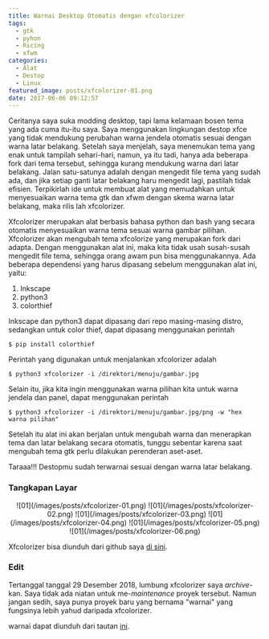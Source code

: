```yaml
---
title: Warnai Desktop Otomatis dengan xfcolorizer
tags:
  - gtk
  - pyhon
  - Ricing
  - xfwm
categories:
  - Alat
  - Destop
  - Linux
featured_image: posts/xfcolorizer-01.png
date: 2017-06-06 09:12:57
---
```


Ceritanya saya suka modding desktop, tapi lama kelamaan bosen tema yang ada cuma itu-itu saya. Saya menggunakan lingkungan destop xfce yang tidak mendukung perubahan warna jendela otomatis sesuai dengan warna latar belakang. Setelah saya menjelah, saya menemukan tema yang enak untuk tampilah sehari-hari, namun, ya itu tadi, hanya ada beberapa fork dari tema tersebut, sehingga kurang mendukung warna dari latar belakang. Jalan satu-satunya adalah dengan mengedit file tema yang sudah ada, dan jika setiap ganti latar belakang haru mengedit lagi, pastilah tidak efisien. Terpikirlah ide untuk membuat alat yang memudahkan untuk menyesuaikan warna tema gtk dan xfwm dengan skema warna latar belakang, maka rilis lah xfcolorizer.

Xfcolorizer merupakan alat berbasis bahasa python dan bash yang secara otomatis menyesuaikan warna tema sesuai warna gambar pilihan. Xfcolorizer akan mengubah tema xfcolorize yang merupakan fork dari adapta. Dengan menggunakan alat ini, maka kita tidak usah susah-susah mengedit file tema, sehingga orang awam pun bisa menggunakannya. Ada beberapa dependensi yang harus dipasang sebelum menggunakan alat ini, yaitu:

1. Inkscape
2. python3
3. colorthief
 
Inkscape dan python3 dapat dipasang dari repo masing-masing distro, sedangkan untuk color thief, dapat dipasang menggunakan perintah

```
$ pip install colorthief
```

Perintah yang digunakan untuk menjalankan xfcolorizer adalah

```
$ python3 xfcolorizer -i /direktori/menuju/gambar.jpg
```

Selain itu, jika kita ingin menggunakan warna pilihan kita untuk warna jendela dan panel, dapat menggunakan perintah

```
$ python3 xfcolorizer -i /direktori/menuju/gambar.jpg/png -w "hex warna pilihan"
```

Setelah itu alat ini akan berjalan untuk mengubah warna dan menerapkan tema dan latar belakang secara otomatis, tunggu sebentar karena saat mengubah tema gtk perlu dilakukan perenderan aset-aset.

Taraaa!!! Destopmu sudah terwarnai sesuai dengan warna latar belakang.

### Tangkapan Layar

<div align="center">
![01](/images/posts/xfcolorizer-01.png)
![01](/images/posts/xfcolorizer-02.png)
![01](/images/posts/xfcolorizer-03.png)
![01](/images/posts/xfcolorizer-04.png)
![01](/images/posts/xfcolorizer-05.png)
![01](/images/posts/xfcolorizer-06.png)
</div>

Xfcolorizer bisa diunduh dari github saya [di sini](https://github.com/reorr/xfcolorizer).

### Edit
Tertanggal tanggal 29 Desember 2018, lumbung xfcolorizer saya _archive_-kan. Saya tidak ada niatan untuk me-_maintenance_ proyek tersebut. Namun jangan sedih, saya punya proyek baru yang bernama "warnai" yang fungsinya lebih yahud daripada xfcolorizer.

warnai dapat diunduh dari tautan [ini](https://github.com/reorr/warnai).